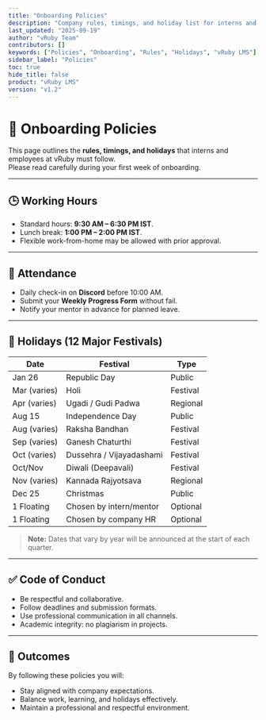 ```yaml
---
title: "Onboarding Policies"
description: "Company rules, timings, and holiday list for interns and employees at vRuby."
last_updated: "2025-09-19"
author: "vRuby Team"
contributors: []
keywords: ["Policies", "Onboarding", "Rules", "Holidays", "vRuby LMS"]
sidebar_label: "Policies"
toc: true
hide_title: false
product: "vRuby LMS"
version: "v1.2"
---
```


# 📜 Onboarding Policies

This page outlines the **rules, timings, and holidays** that interns and employees at vRuby must follow.  
Please read carefully during your first week of onboarding.

---

## 🕒 Working Hours
- Standard hours: **9:30 AM – 6:30 PM IST**.  
- Lunch break: **1:00 PM – 2:00 PM IST**.  
- Flexible work-from-home may be allowed with prior approval.  

---

## 📌 Attendance
- Daily check-in on **Discord** before 10:00 AM.  
- Submit your **Weekly Progress Form** without fail.  
- Notify your mentor in advance for planned leave.  

---

## 🎉 Holidays (12 Major Festivals)
| Date        | Festival                | Type       |
|-------------|-------------------------|------------|
| Jan 26      | Republic Day            | Public     |
| Mar (varies)| Holi                    | Festival   |
| Apr (varies)| Ugadi / Gudi Padwa      | Regional   |
| Aug 15      | Independence Day        | Public     |
| Aug (varies)| Raksha Bandhan          | Festival   |
| Sep (varies)| Ganesh Chaturthi        | Festival   |
| Oct (varies)| Dussehra / Vijayadashami| Festival   |
| Oct/Nov     | Diwali (Deepavali)      | Festival   |
| Nov (varies)| Kannada Rajyotsava      | Regional   |
| Dec 25      | Christmas               | Public     |
| 1 Floating  | Chosen by intern/mentor | Optional   |
| 1 Floating  | Chosen by company HR    | Optional   |

> **Note:** Dates that vary by year will be announced at the start of each quarter.

---

## ✅ Code of Conduct
- Be respectful and collaborative.  
- Follow deadlines and submission formats.  
- Use professional communication in all channels.  
- Academic integrity: no plagiarism in projects.  

---

## 📝 Outcomes
By following these policies you will:
- Stay aligned with company expectations.  
- Balance work, learning, and holidays effectively.  
- Maintain a professional and respectful environment.
